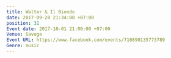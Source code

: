 ```yaml
---
title: Walter & Il Biondo
date: 2017-09-28 21:34:00 +07:00
position: 31
Event date: 2017-10-01 21:00:00 +07:00
Venue: Savage
Event URL: https://www.facebook.com/events/710890135773789
Genre: music
---
```


